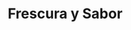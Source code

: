 ---
title: "Frescura y Sabor"
url: /ciudad-autonoma-de-buenos-aires/frescura-y-sabor/
shop: frutería
---
